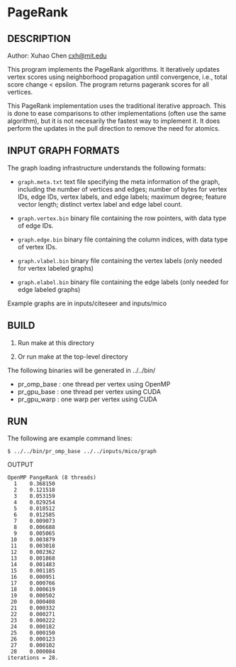 PageRank
================================================================================

DESCRIPTION 
--------------------------------------------------------------------------------

Author: Xuhao Chen <cxh@mit.edu>

This program implements the PageRank algorithms. 
It iteratively updates vertex scores using neighborhood propagation until convergence, i.e., total score change < epsilon. 
The program returns pagerank scores for all vertices.

This PageRank implementation uses the traditional iterative approach. 
This is done to ease comparisons to other implementations (often use the same algorithm), 
but it is not necesarily the fastest way to implement it. 
It does perform the updates in the pull direction to remove the need for atomics.

INPUT GRAPH FORMATS
--------------------------------------------------------------------------------

The graph loading infrastructure understands the following formats:

+ `graph.meta.txt` text file specifying the meta information of the graph, including the number of vertices and edges; number of bytes for vertex IDs, edge IDs, vertex labels, and edge labels; maximum degree; feature vector length; distinct vertex label and edge label count.

+ `graph.vertex.bin` binary file containing the row pointers, with data type of edge IDs.

+ `graph.edge.bin` binary file containing the column indices, with data type of vertex IDs.

+ `graph.vlabel.bin` binary file containing the vertex labels (only needed for vertex labeled graphs)

+ `graph.elabel.bin` binary file containing the edge labels (only needed for edge labeled graphs)


Example graphs are in inputs/citeseer and inputs/mico

BUILD
--------------------------------------------------------------------------------

1. Run make at this directory

2. Or run make at the top-level directory

The following binaries will be generated in ../../bin/

  - pr_omp_base : one thread per vertex using OpenMP
  - pr_gpu_base : one thread per vertex using CUDA
  - pr_gpu_warp : one warp per vertex using CUDA

RUN
--------------------------------------------------------------------------------

The following are example command lines:

`$ ../../bin/pr_omp_base ../../inputs/mico/graph`

OUTPUT
```
OpenMP PangeRank (8 threads)
  1    0.368150
  2    0.121518
  3    0.053159
  4    0.029254
  5    0.018512
  6    0.012585
  7    0.009073
  8    0.006688
  9    0.005065
 10    0.003879
 11    0.003018
 12    0.002362
 13    0.001868
 14    0.001483
 15    0.001185
 16    0.000951
 17    0.000766
 18    0.000619
 19    0.000502
 20    0.000408
 21    0.000332
 22    0.000271
 23    0.000222
 24    0.000182
 25    0.000150
 26    0.000123
 27    0.000102
 28    0.000084
iterations = 28.
```
